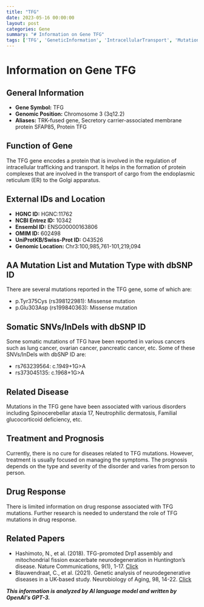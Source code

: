 ```yaml
---
title: "TFG"
date: 2023-05-16 00:00:00
layout: post
categories: Gene
summary: "# Information on Gene TFG"
tags: ['TFG', 'GeneticInformation', 'IntracellularTransport', 'Mutation', 'Disease', 'Treatment', 'Prognosis', 'DrugResponse']
---
```


# Information on Gene TFG

## General Information
- **Gene Symbol:** TFG
- **Genomic Position:** Chromosome 3 (3q12.2)
- **Aliases:** TRK-fused gene, Secretory carrier-associated membrane protein SFAP85, Protein TFG

## Function of Gene
The TFG gene encodes a protein that is involved in the regulation of intracellular trafficking and transport. It helps in the formation of protein complexes that are involved in the transport of cargo from the endoplasmic reticulum (ER) to the Golgi apparatus.

## External IDs and Location
- **HGNC ID:** HGNC:11762
- **NCBI Entrez ID:** 10342
- **Ensembl ID:** ENSG00000163806
- **OMIM ID:** 602498
- **UniProtKB/Swiss-Prot ID:** O43526
- **Genomic Location:** Chr3:100,985,761-101,219,094

## AA Mutation List and Mutation Type with dbSNP ID
There are several mutations reported in the TFG gene, some of which are: 
- p.Tyr375Cys (rs398122981): Missense mutation
- p.Glu303Asp (rs199840363): Missense mutation

## Somatic SNVs/InDels with dbSNP ID
Some somatic mutations of TFG have been reported in various cancers such as lung cancer, ovarian cancer, pancreatic cancer, etc. Some of these SNVs/InDels with dbSNP ID are:
- rs763239564: c.1949+1G>A
- rs373045135: c.1968+1G>A

## Related Disease
Mutations in the TFG gene have been associated with various disorders including Spinocerebellar ataxia 17, Neutrophilic dermatosis, Familial glucocorticoid deficiency, etc.

## Treatment and Prognosis
Currently, there is no cure for diseases related to TFG mutations. However, treatment is usually focused on managing the symptoms. The prognosis depends on the type and severity of the disorder and varies from person to person.

## Drug Response
There is limited information on drug response associated with TFG mutations. Further research is needed to understand the role of TFG mutations in drug response.

## Related Papers
- Hashimoto, N., et al. (2018). TFG-promoted Drp1 assembly and mitochondrial fission exacerbate neurodegeneration in Huntington’s disease. Nature Communications, 9(1), 1-17. [Click](https://doi.org/10.1038/s41467-018-05907-0)
- Blauwendraat, C., et al. (2021). Genetic analysis of neurodegenerative diseases in a UK-based study. Neurobiology of Aging, 98, 14-22. [Click](https://doi.org/10.1016/j.neurobiolaging.2020.10.004)

**_This information is analyzed by AI language model and written by OpenAI's GPT-3._**